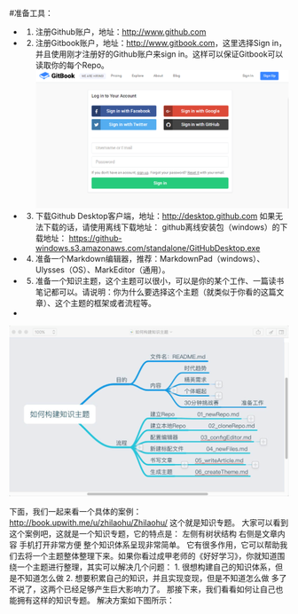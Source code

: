 #准备工具：
- 1. 注册Github账户，地址：<http://www.github.com>
- 2. 注册Gitbook账户，地址：<http://www.gitbook.com>，这里选择Sign in，并且使用刚才注册好的Github账户来sign in。这样可以保证Gitbook可以读取你的每个Repo。
![](./_image/S3M~DS3{HK1B1NGGUBLSL[C.png)
- 3. 下载Github Desktop客户端，地址：<http://desktop.github.com> 
       如果无法下载的话，请使用离线下载地址： github离线安装包（windows）的下载地址：  <https://github-windows.s3.amazonaws.com/standalone/GitHubDesktop.exe>
- 4. 准备一个Markdown编辑器，推荐：MarkdownPad（windows）、Ulysses（OS）、MarkEditor（通用）。 
- 5. 准备一个知识主题，这个主题可以很小，可以是你的某个工作、一篇读书笔记都可以。请说明：你为什么要选择这个主题（就类似于你看的这篇文章）、这个主题的框架或者流程等。
- 
![](./_image/image.png)

下面，我们一起来看一个具体的案例： <http://book.upwith.me/u/zhilaohu/Zhilaohu/> 这个就是知识专题。
大家可以看到这个案例吧，这就是一个知识专题，它的特点是： 左侧有树状结构 右侧是文章内容 手机打开非常方便 整个知识体系呈现非常简单。
它有很多作用，它可以帮助我们去将一个主题整体整理下来。如果你看过成甲老师的《好好学习》，你就知道围绕一个主题进行整理，其实可以解决几个问题： 1. 很想构建自己的知识体系，但是不知道怎么做 2. 想要积累自己的知识，并且实现变现，但是不知道怎么做 多了不说了，这两个已经足够产生巨大影响力了。
那接下来，我们看看如何让自己也能拥有这样的知识专题。 解决方案如下图所示：
